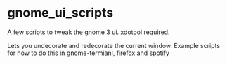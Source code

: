 # gnome_ui_scripts
A few scripts to tweak the gnome 3 ui. xdotool required.

Lets you undecorate and redecorate the current window. Example scripts for how to do this in gnome-termianl, firefox and spotify
